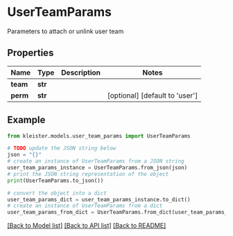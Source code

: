 # UserTeamParams

Parameters to attach or unlink user team

## Properties

Name | Type | Description | Notes
------------ | ------------- | ------------- | -------------
**team** | **str** |  | 
**perm** | **str** |  | [optional] [default to 'user']

## Example

```python
from kleister.models.user_team_params import UserTeamParams

# TODO update the JSON string below
json = "{}"
# create an instance of UserTeamParams from a JSON string
user_team_params_instance = UserTeamParams.from_json(json)
# print the JSON string representation of the object
print(UserTeamParams.to_json())

# convert the object into a dict
user_team_params_dict = user_team_params_instance.to_dict()
# create an instance of UserTeamParams from a dict
user_team_params_from_dict = UserTeamParams.from_dict(user_team_params_dict)
```
[[Back to Model list]](../README.md#documentation-for-models) [[Back to API list]](../README.md#documentation-for-api-endpoints) [[Back to README]](../README.md)


